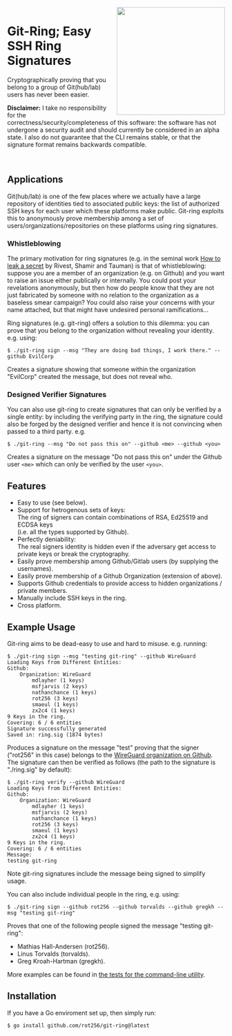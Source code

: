 <img src="https://rot256.dev/git-ring-icon.svg?" align="right" height="250" width="250"/>


# Git-Ring; Easy SSH Ring Signatures

Cryptographically proving that you belong to a group of Git(hub/lab) users has never been easier.

**Disclaimer:** I take no responsibility for the correctness/security/completeness of this software:
the software has not undergone a security audit and should currently be considered in an alpha state.
I also do not guarantee that the CLI remains stable, or that the signature format remains backwards compatible.


<br>

## Applications

Git(hub/lab) is one of the few places where we actually have a large repository of identities tied to associated public keys: the list of authorized SSH keys for each user which these platforms make public.
Git-ring exploits this to anonymously prove membership among a set of users/organizations/repositories on these platforms using ring signatures.

### Whistleblowing

The primary motivation for ring signatures (e.g. in the seminal work [How to leak a secret](https://people.csail.mit.edu/rivest/pubs/RST01.pdf)
by Rivest, Shamir and Tauman) is that of whistleblowing: suppose you are a member of an organization (e.g. on Github)
and you want to raise an issue either publically or internally.
You could post your revelations anonymously, but then how do people know that they are not just fabricated by someone with no relation to the organization as a baseless smear campaign? You could also raise your concerns with your name attached, but that might have undesired personal ramifications...

Ring signatures (e.g. git-ring) offers a solution to this dilemma: you can prove that you belong to the organization without revealing your identity.
e.g. using:

```console
$ ./git-ring sign --msg "They are doing bad things, I work there." --github EvilCorp
```

Creates a signature showing that someone within the organization "EvilCorp" created the message, but does not reveal who.

### Designed Verifier Signatures

You can also use git-ring to create signatures that can only be verified by a single entity:
by including the verifying party in the ring, the signature could also be forged by the designed verifier
and hence it is not convincing when passed to a third party. e.g.

```console
$ ./git-ring --msg "Do not pass this on" --github <me> --github <you>
```

Creates a signature on the message "Do not pass this on" under the Github user `<me>` which can only be verified by the user `<you>`.

## Features

- Easy to use (see below).
- Support for hetrogenous sets of keys: <br>
  The ring of signers can contain combinations of RSA, Ed25519 and ECDSA keys <br>
  (i.e. all the types supported by Github).
- Perfectly deniability: <br>
  The real signers identity is hidden even if the adversary get access to private keys or break the cryptography.
- Easily prove membership among Github/Gitlab users (by supplying the usernames).
- Easily prove membership of a Github Organization (extension of above).
- Supports Github credentials to provide access to hidden organizations / private members.
- Manually include SSH keys in the ring.
- Cross platform.

## Example Usage

Git-ring aims to be dead-easy to use and hard to misuse. e.g. running:

```console
$ ./git-ring sign --msg "testing git-ring" --github WireGuard
Loading Keys from Different Entities:
Github:
    Organization: WireGuard
        mdlayher (1 keys)
        msfjarvis (2 keys)
        nathanchance (1 keys)
        rot256 (3 keys)
        smaeul (1 keys)
        zx2c4 (1 keys)
9 Keys in the ring.
Covering: 6 / 6 entities
Signature successfully generated
Saved in: ring.sig (1874 bytes)
```

Produces a signature on the message "test" proving that the signer ("rot256" in this case) belongs to the [WireGuard organization on Github](https://github.com/orgs/WireGuard/people).
The signature can then be verified as follows (the path to the signature is "./ring.sig" by default):

```console
$ ./git-ring verify --github WireGuard
Loading Keys from Different Entities:
Github:
    Organization: WireGuard
        mdlayher (1 keys)
        msfjarvis (2 keys)
        nathanchance (1 keys)
        rot256 (3 keys)
        smaeul (1 keys)
        zx2c4 (1 keys)
9 Keys in the ring.
Covering: 6 / 6 entities
Message:
testing git-ring
```

Note git-ring signatures include the message being signed to simplify usage.

You can also include individual people in the ring, e.g. using:

```console
$ ./git-ring sign --github rot256 --github torvalds --github gregkh --msg "testing git-ring"
```

Proves that one of the following people signed the message "testing git-ring":

- Mathias Hall-Andersen (rot256).
- Linus Torvalds (torvalds).
- Greg Kroah-Hartman (gregkh).

More examples can be found in [the tests for the command-line utility](/tests.sh).

## Installation

If you have a Go enviroment set up, then simply run:

```console
$ go install github.com/rot256/git-ring@latest
```
